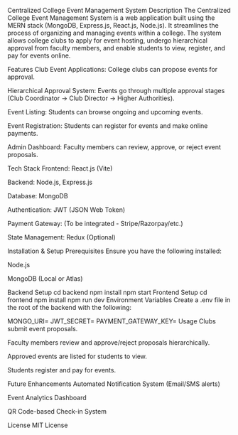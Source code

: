 Centralized College Event Management System
Description
The Centralized College Event Management System is a web application built using the MERN stack (MongoDB, Express.js, React.js, Node.js). It streamlines the process of organizing and managing events within a college. The system allows college clubs to apply for event hosting, undergo hierarchical approval from faculty members, and enable students to view, register, and pay for events online.

Features
Club Event Applications: College clubs can propose events for approval.

Hierarchical Approval System: Events go through multiple approval stages (Club Coordinator → Club Director → Higher Authorities).

Event Listing: Students can browse ongoing and upcoming events.

Event Registration: Students can register for events and make online payments.

Admin Dashboard: Faculty members can review, approve, or reject event proposals.

Tech Stack
Frontend: React.js (Vite)

Backend: Node.js, Express.js

Database: MongoDB

Authentication: JWT (JSON Web Token)

Payment Gateway: (To be integrated - Stripe/Razorpay/etc.)

State Management: Redux (Optional)

Installation & Setup
Prerequisites
Ensure you have the following installed:

Node.js

MongoDB (Local or Atlas)

Backend Setup
cd backend
npm install
npm start
Frontend Setup
cd frontend
npm install
npm run dev
Environment Variables
Create a .env file in the root of the backend with the following:

MONGO_URI=<your-mongodb-connection-string>
JWT_SECRET=<your-jwt-secret>
PAYMENT_GATEWAY_KEY=<your-payment-key>
Usage
Clubs submit event proposals.

Faculty members review and approve/reject proposals hierarchically.

Approved events are listed for students to view.

Students register and pay for events.

Future Enhancements
Automated Notification System (Email/SMS alerts)

Event Analytics Dashboard

QR Code-based Check-in System

License
MIT License
